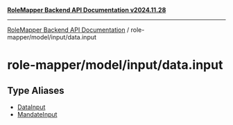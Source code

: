 [**RoleMapper Backend API Documentation v2024.11.28**](../../../../README.md)

***

[RoleMapper Backend API Documentation](../../../../modules.md) / role-mapper/model/input/data.input

# role-mapper/model/input/data.input

## Type Aliases

- [DataInput](type-aliases/DataInput.md)
- [MandateInput](type-aliases/MandateInput.md)

